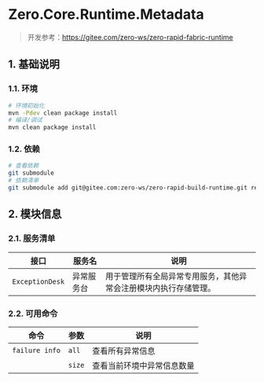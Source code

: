 # Zero.Core.Runtime.Metadata

> 开发参考：<https://gitee.com/zero-ws/zero-rapid-fabric-runtime>

## 1. 基础说明

### 1.1. 环境

```bash
# 环境初始化
mvn -Pdev clean package install
# 编译/调试
mvn clean package install
```

### 1.2. 依赖

```bash
# 查看依赖
git submodule
# 依赖清单
git submodule add git@gitee.com:zero-ws/zero-rapid-build-runtime.git refs/Zero.Rapid.Build.Runtime
```

## 2. 模块信息

### 2.1. 服务清单

| 接口              | 服务名   | 说明                               |
|-----------------|-------|----------------------------------|
| `ExceptionDesk` | 异常服务台 | 用于管理所有全局异常专用服务，其他异常会注册模块内执行存储管理。 |

### 2.2. 可用命令

| 命令             | 参数     | 说明            |
|----------------|--------|---------------|
| `failure info` | `all`  | 查看所有异常信息      |
|                | `size` | 查看当前环境中异常信息数量 |